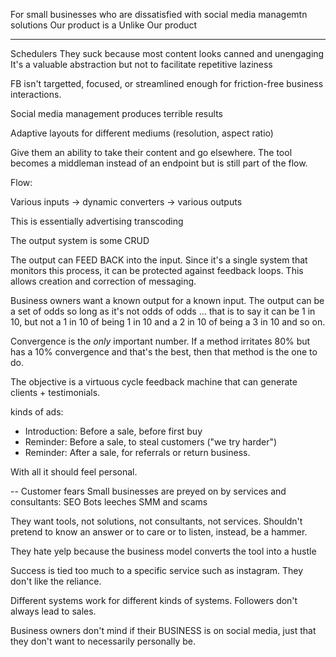 For small businesses
who are dissatisfied with social media managemtn solutions
Our product is a 
Unlike
Our product

--- 
Schedulers
  They suck because most content looks canned and unengaging
  It's a valuable abstraction but not to facilitate repetitive laziness

FB isn't targetted, focused, or streamlined enough for friction-free business interactions.

Social media management produces terrible results

Adaptive layouts for different mediums (resolution, aspect ratio)

Give them an ability to take their content and go elsewhere.
  The tool becomes a middleman instead of an endpoint but
  is still part of the flow.

Flow:

  Various inputs -> dynamic converters -> various outputs

  This is essentially advertising transcoding

The output system is some CRUD

The output can FEED BACK into the input. Since it's a single system that
monitors this process, it can be protected against feedback loops. This allows
creation and correction of messaging.

Business owners want a known output for a known input. The output can be a set of odds so long
as it's not odds of odds ... that is to say it can be 1 in 10, but not a 1 in 10 of being 1 in 10
and a 2 in 10 of being a 3 in 10 and so on.

Convergence is the *only* important number. If a method irritates 80% but has a 10% convergence and
that's the best, then that method is the one to do.

The objective is a virtuous cycle feedback machine that can generate clients + testimonials.

kinds of ads:

  * Introduction: Before a sale, before first buy
  * Reminder: Before a sale, to steal customers ("we try harder")
  * Reminder: After a sale, for referrals or return business.

With all it should feel personal.

--
Customer fears
  Small businesses are preyed on by services and consultants:
    SEO Bots leeches SMM and scams

  They want tools, not solutions, not consultants, not services.
  Shouldn't pretend to know an answer or to care or to listen, instead, be a hammer.

  They hate yelp because the business model converts the tool into
  a hustle

  Success is tied too much to a specific service such as instagram. They don't like the reliance.

  Different systems work for different kinds of systems. Followers don't always lead to sales.

  Business owners don't mind if their BUSINESS is on social media, just that they don't want to necessarily personally be.
